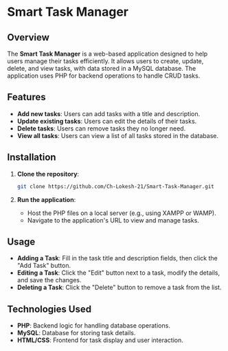 
# Smart Task Manager

## Overview

The **Smart Task Manager** is a web-based application designed to help users manage their tasks efficiently. It allows users to create, update, delete, and view tasks, with data stored in a MySQL database. The application uses PHP for backend operations to handle CRUD tasks.

## Features

- **Add new tasks**: Users can add tasks with a title and description.
- **Update existing tasks**: Users can edit the details of their tasks.
- **Delete tasks**: Users can remove tasks they no longer need.
- **View all tasks**: Users can view a list of all tasks stored in the database.

## Installation

1. **Clone the repository**:
   ```bash
   git clone https://github.com/Ch-Lokesh-21/Smart-Task-Manager.git
   ```

2. **Run the application**:
   - Host the PHP files on a local server (e.g., using XAMPP or WAMP).
   - Navigate to the application's URL to view and manage tasks.

## Usage

- **Adding a Task**: Fill in the task title and description fields, then click the "Add Task" button.
- **Editing a Task**: Click the "Edit" button next to a task, modify the details, and save the changes.
- **Deleting a Task**: Click the "Delete" button to remove a task from the list.

## Technologies Used

- **PHP**: Backend logic for handling database operations.
- **MySQL**: Database for storing task details.
- **HTML/CSS**: Frontend for task display and user interaction.

